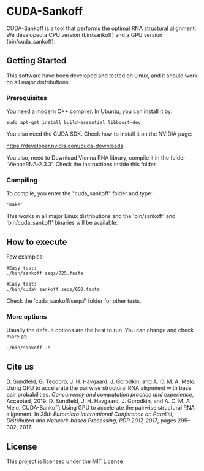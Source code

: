 # CUDA-Sankoff

CUDA-Sankoff is a tool that performs the optimal RNA structural alignment. We developed a CPU version (bin/sankoff) and a GPU version (bin/cuda\_sankoff).

## Getting Started

This software have been developed and tested on Linux, and it should work on all major distributions.

### Prerequisites

You need a modern C++ compiler. In Ubuntu, you can install it by:

```
sudo apt-get install build-essential libboost-dev
```

You also need the CUDA SDK. Check how to install it on the NVIDIA page:

https://developer.nvidia.com/cuda-downloads

You also, need to Download Vienna RNA library, compile it in the folder 'ViennaRNA-2.3.3'. Check the instructions inside this folder.

### Compiling

To compile, you enter the "cuda\_sankoff" folder and type:

```
'make'
```

This works in all major Linux distributions and the 'bin/sankoff' and 'bin/cuda\_sankoff' binaries will be available.

## How to execute

Few examples:
```
#Easy test:
./bin/sankoff seqs/025.fasta

#Easy test:
./bin/cuda\_sankoff seqs/050.fasta
```

Check the 'cuda\_sankoff/seqs/' folder for other tests.

### More options

Usually the default options are the best to run. You can change and check more at:

```
./bin/sankoff -h
```

## Cite us
D. Sundfeld, G. Teodoro, J. H. Havgaard, J. Gorodkin, and A. C. M. A. Melo. Using GPU to accelerate the pairwise structural RNA alignment with base pair probabilities. *Concurrency and computation practice and experience*, Accepted, 2019. 
D. Sundfeld, J. H. Havgaard, J. Gorodkin, and A. C. M. A. Melo. CUDA-Sankoff: Using GPU to accelerate the pairwise structural RNA alignment. In *25th Euromicro International Conference on Parallel, Distributed and Network-based Processing, PDP 2017, 2017*, pages 295–302, 2017. 

## License

This project is licensed under the MIT License
